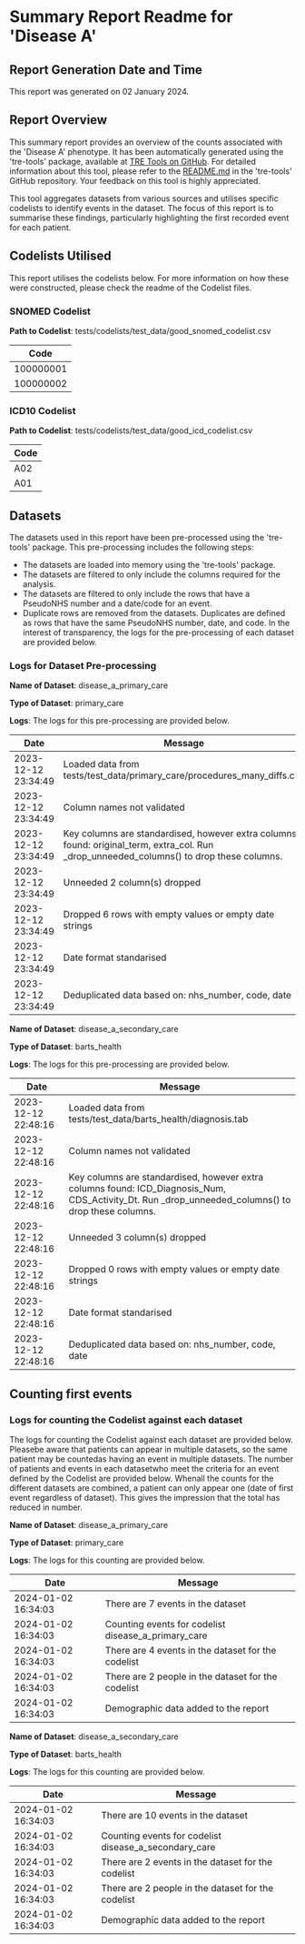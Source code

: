 # Summary Report Readme for 'Disease A'

## Report Generation Date and Time

This report was generated on 02 January 2024.

## Report Overview

This summary report provides an overview of the counts associated with the 'Disease A' phenotype. It has been automatically generated using the 'tre-tools' package, available at [TRE Tools on GitHub](https://github.com/genes-and-health/tre-tools). For detailed information about this tool, please refer to the [README.md](https://github.com/genes-and-health/tre-tools/blob/main/README.md) in the 'tre-tools' GitHub repository. Your feedback on this tool is highly appreciated.

This tool aggregates datasets from various sources and utilises specific codelists to identify events in the dataset. The focus of this report is to summarise these findings, particularly highlighting the first recorded event for each patient.

## Codelists Utilised

This report utilises the codelists below. For more information on how these were constructed, please check the readme of the Codelist files. 

### SNOMED Codelist

**Path to Codelist**: tests/codelists/test_data/good_snomed_codelist.csv

| Code |
| --- |
| 100000001 |
| 100000002 |

### ICD10 Codelist

**Path to Codelist**: tests/codelists/test_data/good_icd_codelist.csv

| Code |
| --- |
| A02 |
| A01 |

## Datasets

The datasets used in this report have been pre-processed using the 'tre-tools' package. This pre-processing includes the following steps:

- The datasets are loaded into memory using the 'tre-tools' package.
- The datasets are filtered to only include the columns required for the analysis.
- The datasets are filtered to only include the rows that have a PseudoNHS number and a date/code for an event.
- Duplicate rows are removed from the datasets. Duplicates are defined as rows that have the same PseudoNHS number, date, and code.
In the interest of transparency, the logs for the pre-processing of each dataset are provided below.

### Logs for Dataset Pre-processing

**Name of Dataset**: disease_a_primary_care

**Type of Dataset**: primary_care

**Logs**: The logs for this pre-processing are provided below.

| Date | Message |
| --- | --- |
| 2023-12-12 23:34:49 | Loaded data from tests/test_data/primary_care/procedures_many_diffs.csv |
| 2023-12-12 23:34:49 | Column names not validated |
| 2023-12-12 23:34:49 | Key columns are standardised, however extra columns found: original_term, extra_col. Run _drop_unneeded_columns() to drop these columns. |
| 2023-12-12 23:34:49 | Unneeded 2 column(s) dropped |
| 2023-12-12 23:34:49 | Dropped 6 rows with empty values or empty date strings |
| 2023-12-12 23:34:49 | Date format standarised |
| 2023-12-12 23:34:49 | Deduplicated data based on: nhs_number, code, date |

**Name of Dataset**: disease_a_secondary_care

**Type of Dataset**: barts_health

**Logs**: The logs for this pre-processing are provided below.

| Date | Message |
| --- | --- |
| 2023-12-12 22:48:16 | Loaded data from tests/test_data/barts_health/diagnosis.tab |
| 2023-12-12 22:48:16 | Column names not validated |
| 2023-12-12 22:48:16 | Key columns are standardised, however extra columns found: ICD_Diagnosis_Num, CDS_Activity_Dt. Run _drop_unneeded_columns() to drop these columns. |
| 2023-12-12 22:48:16 | Unneeded 3 column(s) dropped |
| 2023-12-12 22:48:16 | Dropped 0 rows with empty values or empty date strings |
| 2023-12-12 22:48:16 | Date format standarised |
| 2023-12-12 22:48:16 | Deduplicated data based on: nhs_number, code, date |

## Counting first events

### Logs for counting the Codelist against each dataset

The logs for counting the Codelist against each dataset are provided below. Pleasebe aware that patients can appear in multiple datasets, so the same patient may be countedas having an event in multiple datasets. The number of patients and events in each datasetwho meet the criteria for an event defined by the Codelist are provided below. Whenall the counts for the different datasets are combined, a patient can only appear one (date of first event regardless of dataset). This gives the impression that the total has reduced in number. 

**Name of Dataset**: disease_a_primary_care

**Type of Dataset**: primary_care

**Logs**: The logs for this counting are provided below.

| Date | Message |
| --- | --- |
| 2024-01-02 16:34:03 | There are 7 events in the dataset |
| 2024-01-02 16:34:03 | Counting events for codelist disease_a_primary_care |
| 2024-01-02 16:34:03 | There are 4 events in the dataset for the codelist |
| 2024-01-02 16:34:03 | There are 2 people in the dataset for the codelist |
| 2024-01-02 16:34:03 | Demographic data added to the report |

**Name of Dataset**: disease_a_secondary_care

**Type of Dataset**: barts_health

**Logs**: The logs for this counting are provided below.

| Date | Message |
| --- | --- |
| 2024-01-02 16:34:03 | There are 10 events in the dataset |
| 2024-01-02 16:34:03 | Counting events for codelist disease_a_secondary_care |
| 2024-01-02 16:34:03 | There are 2 events in the dataset for the codelist |
| 2024-01-02 16:34:03 | There are 2 people in the dataset for the codelist |
| 2024-01-02 16:34:03 | Demographic data added to the report |

